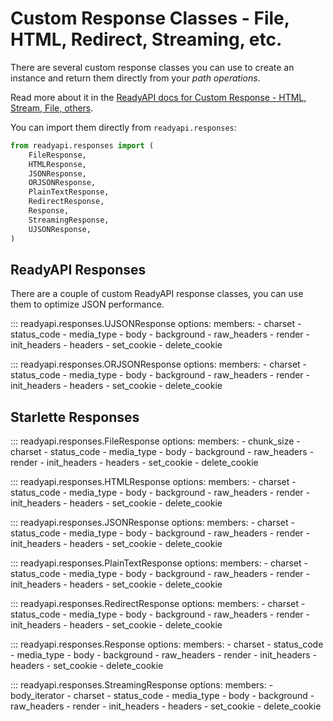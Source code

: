 # Custom Response Classes - File, HTML, Redirect, Streaming, etc.

There are several custom response classes you can use to create an instance and return them directly from your _path operations_.

Read more about it in the [ReadyAPI docs for Custom Response - HTML, Stream, File, others](https://readyapi.khulnasoft.com/advanced/custom-response/).

You can import them directly from `readyapi.responses`:

```python
from readyapi.responses import (
    FileResponse,
    HTMLResponse,
    JSONResponse,
    ORJSONResponse,
    PlainTextResponse,
    RedirectResponse,
    Response,
    StreamingResponse,
    UJSONResponse,
)
```

## ReadyAPI Responses

There are a couple of custom ReadyAPI response classes, you can use them to optimize JSON performance.

::: readyapi.responses.UJSONResponse
options:
members: - charset - status_code - media_type - body - background - raw_headers - render - init_headers - headers - set_cookie - delete_cookie

::: readyapi.responses.ORJSONResponse
options:
members: - charset - status_code - media_type - body - background - raw_headers - render - init_headers - headers - set_cookie - delete_cookie

## Starlette Responses

::: readyapi.responses.FileResponse
options:
members: - chunk_size - charset - status_code - media_type - body - background - raw_headers - render - init_headers - headers - set_cookie - delete_cookie

::: readyapi.responses.HTMLResponse
options:
members: - charset - status_code - media_type - body - background - raw_headers - render - init_headers - headers - set_cookie - delete_cookie

::: readyapi.responses.JSONResponse
options:
members: - charset - status_code - media_type - body - background - raw_headers - render - init_headers - headers - set_cookie - delete_cookie

::: readyapi.responses.PlainTextResponse
options:
members: - charset - status_code - media_type - body - background - raw_headers - render - init_headers - headers - set_cookie - delete_cookie

::: readyapi.responses.RedirectResponse
options:
members: - charset - status_code - media_type - body - background - raw_headers - render - init_headers - headers - set_cookie - delete_cookie

::: readyapi.responses.Response
options:
members: - charset - status_code - media_type - body - background - raw_headers - render - init_headers - headers - set_cookie - delete_cookie

::: readyapi.responses.StreamingResponse
options:
members: - body_iterator - charset - status_code - media_type - body - background - raw_headers - render - init_headers - headers - set_cookie - delete_cookie
